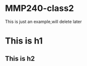 MMP240-class2
=============

This is just an example,will delete later

# This is h1

## This is h2


